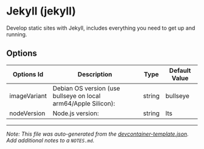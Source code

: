 
# Jekyll (jekyll)

Develop static sites with Jekyll, includes everything you need to get up and running.

## Options

| Options Id | Description | Type | Default Value |
|-----|-----|-----|-----|
| imageVariant | Debian OS version (use bullseye on local arm64/Apple Silicon): | string | bullseye |
| nodeVersion | Node.js version: | string | lts |



---

_Note: This file was auto-generated from the [devcontainer-template.json](https://github.com/igecloudsdev/creativehub-containers/blob/main/src/jekyll/devcontainer-template.json).  Add additional notes to a `NOTES.md`._
